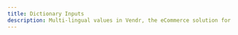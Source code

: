 ```yaml
---
title: Dictionary Inputs
description: Multi-lingual values in Vendr, the eCommerce solution for Umbraco
---
```


<work-in-progress></work-in-progress>